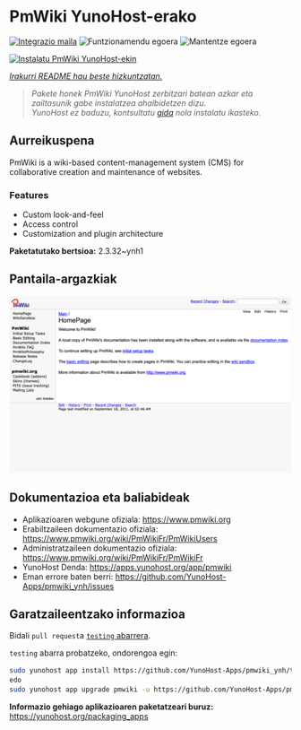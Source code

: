 <!--
Ohart ongi: README hau automatikoki sortu da <https://github.com/YunoHost/apps/tree/master/tools/readme_generator>ri esker
EZ editatu eskuz.
-->

# PmWiki YunoHost-erako

[![Integrazio maila](https://dash.yunohost.org/integration/pmwiki.svg)](https://dash.yunohost.org/appci/app/pmwiki) ![Funtzionamendu egoera](https://ci-apps.yunohost.org/ci/badges/pmwiki.status.svg) ![Mantentze egoera](https://ci-apps.yunohost.org/ci/badges/pmwiki.maintain.svg)

[![Instalatu PmWiki YunoHost-ekin](https://install-app.yunohost.org/install-with-yunohost.svg)](https://install-app.yunohost.org/?app=pmwiki)

*[Irakurri README hau beste hizkuntzatan.](./ALL_README.md)*

> *Pakete honek PmWiki YunoHost zerbitzari batean azkar eta zailtasunik gabe instalatzea ahalbidetzen dizu.*  
> *YunoHost ez baduzu, kontsultatu [gida](https://yunohost.org/install) nola instalatu ikasteko.*

## Aurreikuspena

PmWiki is a wiki-based content-management system (CMS) for collaborative creation and maintenance of websites. 

### Features

- Custom look-and-feel
- Access control
- Customization and plugin architecture

**Paketatutako bertsioa:** 2.3.32~ynh1

## Pantaila-argazkiak

![PmWiki(r)en pantaila-argazkia](./doc/screenshots/pmwiki.png)

## Dokumentazioa eta baliabideak

- Aplikazioaren webgune ofiziala: <https://www.pmwiki.org>
- Erabiltzaileen dokumentazio ofiziala: <https://www.pmwiki.org/wiki/PmWikiFr/PmWikiUsers>
- Administratzaileen dokumentazio ofiziala: <https://www.pmwiki.org/wiki/PmWikiFr/PmWikiFr>
- YunoHost Denda: <https://apps.yunohost.org/app/pmwiki>
- Eman errore baten berri: <https://github.com/YunoHost-Apps/pmwiki_ynh/issues>

## Garatzaileentzako informazioa

Bidali `pull request`a [`testing` abarrera](https://github.com/YunoHost-Apps/pmwiki_ynh/tree/testing).

`testing` abarra probatzeko, ondorengoa egin:

```bash
sudo yunohost app install https://github.com/YunoHost-Apps/pmwiki_ynh/tree/testing --debug
edo
sudo yunohost app upgrade pmwiki -u https://github.com/YunoHost-Apps/pmwiki_ynh/tree/testing --debug
```

**Informazio gehiago aplikazioaren paketatzeari buruz:** <https://yunohost.org/packaging_apps>
